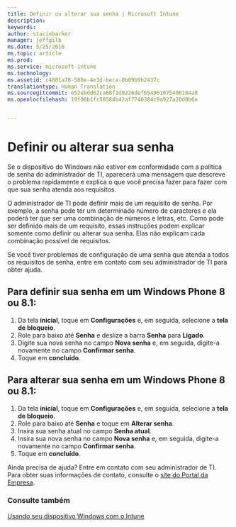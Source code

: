```yaml
---
title: Definir ou alterar sua senha | Microsoft Intune
description: 
keywords: 
author: staciebarker
manager: jeffgilb
ms.date: 5/25/2016
ms.topic: article
ms.prod: 
ms.service: microsoft-intune
ms.technology: 
ms.assetid: c4801a78-580e-4e3d-beca-0b09b9b2437c
translationtype: Human Translation
ms.sourcegitcommit: e52ebdd62ca68f1d9226def654961075400184a8
ms.openlocfilehash: 19f06b1fc58584b42af7740384c9a927a20d0b6e


---
```


# Definir ou alterar sua senha

Se o dispositivo do Windows não estiver em conformidade com a política de senha do administrador de TI, aparecerá uma mensagem que descreve o problema rapidamente e explica o que você precisa fazer para fazer com que sua senha atenda aos requisitos.

O administrador de TI pode definir mais de um requisito de senha. Por exemplo, a senha pode ter um determinado número de caracteres e ela poderá ter que ser uma combinação de números e letras, etc. Como pode ser definido mais de um requisito, essas instruções podem explicar somente como definir ou alterar sua senha. Elas não explicam cada combinação possível de requisitos. 

Se você tiver problemas de configuração de uma senha que atenda a todos os requisitos de senha, entre em contato com seu administrador de TI para obter ajuda.

## Para definir sua senha em um Windows Phone 8 ou 8.1:

1. Da tela **inicial**, toque em **Configurações** e, em seguida, selecione a **tela de bloqueio**.
2. Role para baixo até **Senha** e deslize a barra **Senha** para **Ligado**.
3. Digite sua nova senha no campo **Nova senha** e, em seguida, digite-a novamente no campo **Confirmar senha**. 
4. Toque em **concluído**.

## Para alterar sua senha em um Windows Phone 8 ou 8.1:

1. Da tela **inicial**, toque em **Configurações** e, em seguida, selecione a **tela de bloqueio**.
2. Role para baixo até **Senha** e toque em **Alterar senha**.
3. Insira sua senha atual no campo **Senha atual**.
4. Insira sua nova senha no campo **Nova senha** e, em seguida, digite-a novamente no campo **Confirmar senha**.
4. Toque em **concluído**.

Ainda precisa de ajuda? Entre em contato com seu administrador de TI. Para obter suas informações de contato, consulte o [site do Portal da Empresa](http://portal.manage.microsoft.com).

### Consulte também
[Usando seu dispositivo Windows com o Intune](using-your-windows-device-with-intune.md)


<!--HONumber=Jun16_HO4-->


